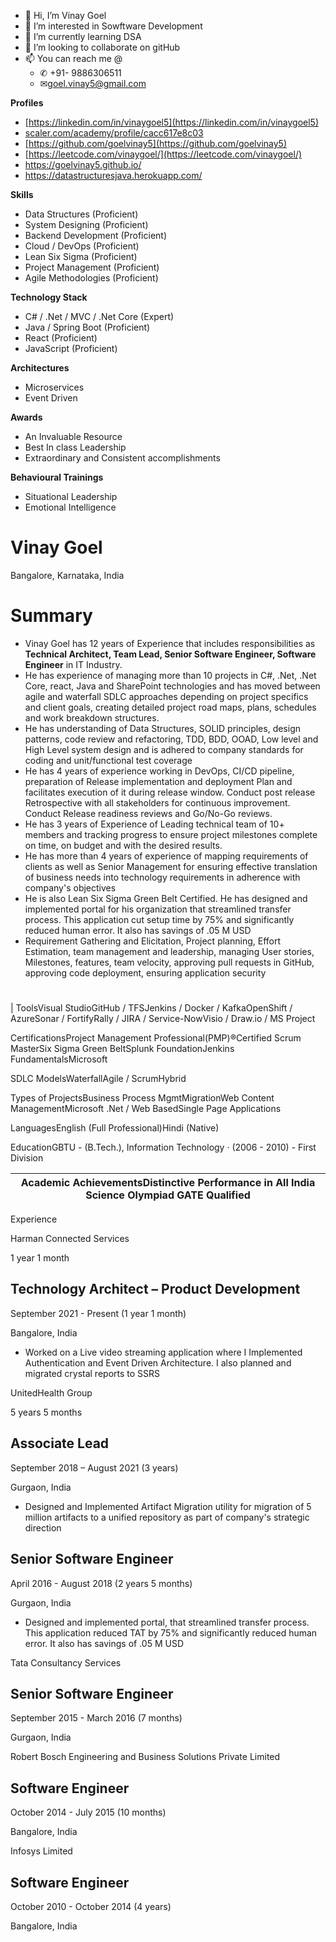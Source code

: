 - 👋 Hi, I’m Vinay Goel
- 👀 I’m interested in Sowftware Development
- 🌱 I’m currently learning DSA
- 💞️ I’m looking to collaborate on gitHub
- 📫 You can reach me @
  - ✆ +91- 9886306511
  - ✉[goel.vinay5@gmail.com](mailto:goel.vinay5@gmail.com)
 
 **Profiles**
- [https://linkedin.com/in/vinaygoel5](https://linkedin.com/in/vinaygoel5)
- [scaler.com/academy/profile/cacc617e8c03](https://www.scaler.com/academy/profile/cacc617e8c03)
- [https://github.com/goelvinay5](https://github.com/goelvinay5)
- [https://leetcode.com/vinaygoel/](https://leetcode.com/vinaygoel/)
- https://goelvinay5.github.io/
- https://datastructuresjava.herokuapp.com/

**Skills**
- Data Structures (Proficient)
- System Designing (Proficient)
- Backend Development (Proficient)
- Cloud / DevOps (Proficient)
- Lean Six Sigma (Proficient)
- Project Management (Proficient)
- Agile Methodologies (Proficient)

**Technology Stack**
- C# / .Net / MVC / .Net Core (Expert)
- Java / Spring Boot (Proficient)
- React (Proficient)
- JavaScript (Proficient)

**Architectures**
- Microservices 
- Event Driven

**Awards**
- An Invaluable Resource
- Best In class Leadership
- Extraordinary and Consistent accomplishments

**Behavioural Trainings**
- Situational Leadership
- Emotional Intelligence

# Vinay Goel

Bangalore, Karnataka, India

# Summary

- Vinay Goel has 12 years of Experience that includes responsibilities as **Technical Architect, Team Lead, Senior Software Engineer, Software Engineer** in IT Industry.
- He has experience of managing more than 10 projects in C#, .Net, .Net Core, react, Java and SharePoint technologies and has moved between agile and waterfall SDLC approaches depending on project specifics and client goals, creating detailed project road maps, plans, schedules and work breakdown structures.
- He has understanding of Data Structures, SOLID principles, design patterns, code review and refactoring, TDD, BDD, OOAD, Low level and High Level system design and is adhered to company standards for coding and unit/functional test coverage
- He has 4 years of experience working in DevOps, CI/CD pipeline, preparation of Release implementation and deployment Plan and facilitates execution of it during release window. Conduct post release Retrospective with all stakeholders for continuous improvement. Conduct Release readiness reviews and Go/No-Go reviews.
- He has 3 years of Experience of Leading technical team of 10+ members and tracking progress to ensure project milestones complete on time, on budget and with the desired results.
- He has more than 4 years of experience of mapping requirements of clients as well as Senior Management for ensuring effective translation of business needs into technology requirements in adherence with company's objectives
- He is also Lean Six Sigma Green Belt Certified. He has designed and implemented portal for his organization that streamlined transfer process. This application cut setup time by 75% and significantly reduced human error. It also has savings of .05 M USD
- Requirement Gathering and Elicitation, Project planning, Effort Estimation, team management and leadership, managing User stories, Milestones, features, team velocity, approving pull requests in GitHub, approving code deployment, ensuring application security

#

| ToolsVisual StudioGitHub / TFSJenkins / Docker / KafkaOpenShift / AzureSonar / FortifyRally / JIRA / Service-NowVisio / Draw.io / MS Project

CertificationsProject Management Professional(PMP)®Certified Scrum MasterSix Sigma Green BeltSplunk FoundationJenkins FundamentalsMicrosoft

SDLC ModelsWaterfallAgile / ScrumHybrid

Types of ProjectsBusiness Process MgmtMigrationWeb Content ManagementMicrosoft .Net / Web BasedSingle Page Applications

LanguagesEnglish (Full Professional)Hindi (Native)

EducationGBTU - (B.Tech.), Information Technology · (2006 - 2010) - First Division

Academic AchievementsDistinctive Performance in All India Science Olympiad GATE Qualified |
| --- |

Experience

Harman Connected Services

1 year 1 month

## Technology Architect – Product Development

September 2021 - Present (1 year 1 month)

Bangalore, India

- Worked on a Live video streaming application where I Implemented Authentication and Event Driven Architecture. I also planned and migrated crystal reports to SSRS

UnitedHealth Group

5 years 5 months

## Associate Lead

September 2018 – August 2021 (3 years)

Gurgaon, India

- Designed and Implemented Artifact Migration utility for migration of 5 million artifacts to a unified repository as part of company's strategic direction

## Senior Software Engineer

April 2016 - August 2018 (2 years 5 months)

Gurgaon, India

- Designed and implemented portal, that streamlined transfer process. This application reduced TAT by 75% and significantly reduced human error. It also has savings of .05 M USD

Tata Consultancy Services

## Senior Software Engineer

September 2015 - March 2016 (7 months)

Gurgaon, India

Robert Bosch Engineering and Business Solutions Private Limited

## Software Engineer

October 2014 - July 2015 (10 months)

Bangalore, India

Infosys Limited

## Software Engineer

October 2010 - October 2014 (4 years)

Bangalore, India
